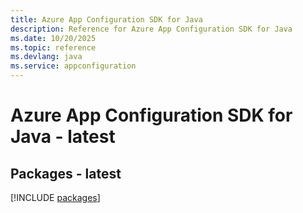 ```yaml
---
title: Azure App Configuration SDK for Java
description: Reference for Azure App Configuration SDK for Java
ms.date: 10/20/2025
ms.topic: reference
ms.devlang: java
ms.service: appconfiguration
---
```

# Azure App Configuration SDK for Java - latest
## Packages - latest
[!INCLUDE [packages](app-configuration-index.md)]